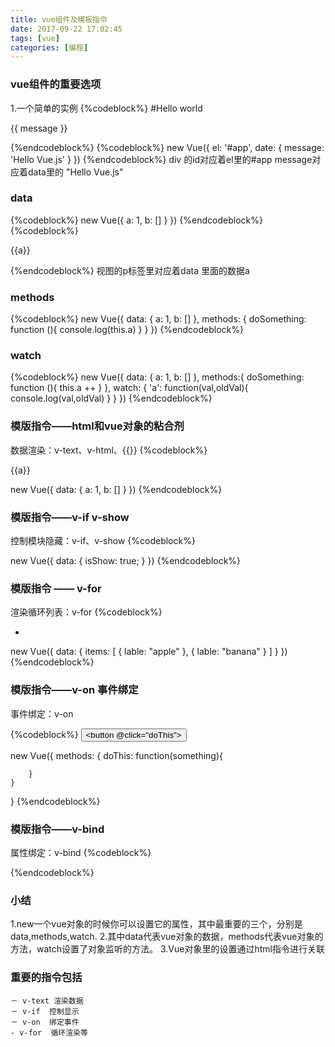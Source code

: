```yaml
---
title: vue组件及模板指令
date: 2017-09-22 17:02:45
tags: [vue]
categories: [编程]
---
```


### vue组件的重要选项

1.一个简单的实例
{%codeblock%}
#Hello world
    <div id="app">
        {{ message }}
    </div>

{%endcodeblock%}
{%codeblock%}
new Vue({
    el: '#app',
    date: {
        message: 'Hello Vue.js'
    }
})
{%endcodeblock%}
div 的id对应着el里的#app
message对应着data里的 "Hello Vue.js"

### data
{%codeblock%}
new Vue({
    a: 1,
    b: []
    }
})
{%endcodeblock%}
{%codeblock%}
<p>&#123;&#123;a&#125;&#125;</p>
{%endcodeblock%}
视图的p标签里对应着data 里面的数据a

### methods
{%codeblock%}
new Vue({
    data: {
        a: 1,
        b: []
    },
    methods: {
        doSomething: function (){
            console.log(this.a)
        }
    }
})
{%endcodeblock%}
### watch 
{%codeblock%}
new Vue({
    data: {
        a: 1,
        b: []
    },
    methods:{
        doSomething: function (){
            this.a ++
        }
    },
    watch: {
        'a': function(val,oldVal){
            console.log(val,oldVal)
        }
    }
})
{%endcodeblock%}


### 模版指令——html和vue对象的粘合剂

数据渲染：v-text、v-html、&#123;&#123;&#125;&#125;
{%codeblock%}
<p>{{a}}</p>
<p v-text='a'></p>
<p v-html='a'></p>


new Vue({
    data: {
        a: 1,
        b: []
    }
})
{%endcodeblock%}

### 模版指令——v-if  v-show

控制模块隐藏：v-if、v-show
{%codeblock%}
<p v-if="isShow"></p>
<p v-show="isShow"></p>


new Vue({
    data: {
        isShow: true;
    }
})
{%endcodeblock%}


### 模版指令 —— v-for
渲染循环列表：v-for 
{%codeblock%}
<ul>
    <li v-for="item in items">
        <p v-text="item.label"></p>
    </li>
</ul>


new Vue({
    data: {
        items: [
            {
                lable: "apple"
            },
            {
                lable: "banana"
            }
        ]
    }
})
{%endcodeblock%}

### 模版指令——v-on  事件绑定

事件绑定：v-on

{%codeblock%}
<button v-on="doThis"></botton>
<button @click="doThis"></button>


new Vue({
    methods: {
        doThis: function(something){

        }
    }
}
{%endcodeblock%}


### 模版指令——v-bind

属性绑定：v-bind
{%codeblock%}
<img v-bind:src="imgageSrc"/>

<div :class="{ red: isRed }"></div>
<div :class="[classA,classB]"></div>
<div :class="[classA,{ classB: isB,classC: isC}]">
{%endcodeblock%}

### 小结
1.new一个vue对象的时候你可以设置它的属性，其中最重要的三个，分别是data,methods,watch.
2.其中data代表vue对象的数据，methods代表vue对象的方法，watch设置了对象监听的方法。
3.Vue对象里的设置通过html指令进行关联

### 重要的指令包括
    － v-text 渲染数据
    － v-if  控制显示
    － v-on  绑定事件
    - v-for  循环渲染等